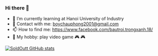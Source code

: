### Hi there 👋

- 🌱 I’m currently learning at Hanoi University of Industry
- 💬 Contact with me:  boychauphong2001@gmail.com
- 📫 How to find me: https://www.facebook.com/bautroi.trongxanh.18/
- :guitar: My hobby: play video game :video_game: :video_game: 

 [![SoldOutt GitHub stats](https://github-readme-stats.vercel.app/api?username=SoldOutt&theme=cobalt&show_icons=true)](https://github.com/SoldOutt)

